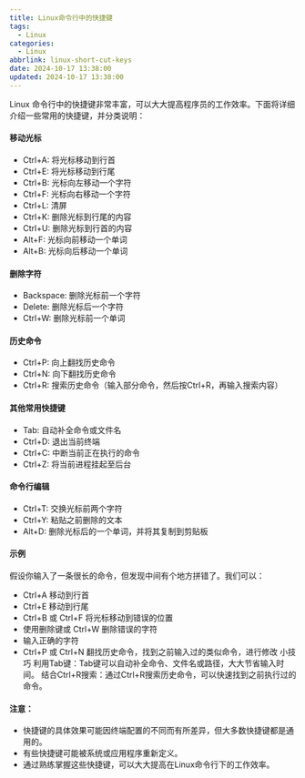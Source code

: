 ```yaml
---
title: Linux命令行中的快捷键
tags:
  - Linux
categories:
  - Linux
abbrlink: linux-short-cut-keys
date: 2024-10-17 13:38:00
updated: 2024-10-17 13:38:00
---
```

Linux 命令行中的快捷键非常丰富，可以大大提高程序员的工作效率。下面将详细介绍一些常用的快捷键，并分类说明：

#### 移动光标
 - Ctrl+A: 将光标移动到行首
 - Ctrl+E: 将光标移动到行尾
 - Ctrl+B: 光标向左移动一个字符
 - Ctrl+F: 光标向右移动一个字符
 - Ctrl+L: 清屏
 - Ctrl+K: 删除光标到行尾的内容
 - Ctrl+U: 删除光标到行首的内容
 - Alt+F: 光标向前移动一个单词
 - Alt+B: 光标向后移动一个单词

#### 删除字符
 - Backspace: 删除光标前一个字符
 - Delete: 删除光标后一个字符
 - Ctrl+W: 删除光标前一个单词
    
#### 历史命令
 - Ctrl+P: 向上翻找历史命令
 - Ctrl+N: 向下翻找历史命令
 - Ctrl+R: 搜索历史命令（输入部分命令，然后按Ctrl+R，再输入搜索内容）

#### 其他常用快捷键
 - Tab: 自动补全命令或文件名
 - Ctrl+D: 退出当前终端
 - Ctrl+C: 中断当前正在执行的命令
 - Ctrl+Z: 将当前进程挂起至后台

#### 命令行编辑
 - Ctrl+T: 交换光标前两个字符
 - Ctrl+Y: 粘贴之前删除的文本
 - Alt+D: 删除光标后的一个单词，并将其复制到剪贴板

#### 示例
假设你输入了一条很长的命令，但发现中间有个地方拼错了。我们可以：
 - Ctrl+A 移动到行首
 - Ctrl+E 移动到行尾
 - Ctrl+B 或 Ctrl+F 将光标移动到错误的位置
 - 使用删除键或 Ctrl+W 删除错误的字符
 - 输入正确的字符
 - Ctrl+P 或 Ctrl+N 翻找历史命令，找到之前输入过的类似命令，进行修改
小技巧
利用Tab键：Tab键可以自动补全命令、文件名或路径，大大节省输入时间。
结合Ctrl+R搜索：通过Ctrl+R搜索历史命令，可以快速找到之前执行过的命令。

#### 注意：
 - 快捷键的具体效果可能因终端配置的不同而有所差异，但大多数快捷键都是通用的。
 - 有些快捷键可能被系统或应用程序重新定义。
 - 通过熟练掌握这些快捷键，可以大大提高在Linux命令行下的工作效率。